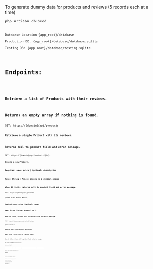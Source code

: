 <p>To generate dummy data for products and reviews (5 records each at a time)</p>
<code>php artisan db:seed<code>

<p>
Database Location {app_root}/database<br/>
Production DB: {app_root}/database/database.sqlite<br/>
Testing DB: {app_root}/database/testing.sqlite
</p>

<h1>Endpoints:<h1>
<h3>Retrieve a list of Products with their reviews.</h3>
<h3>Returns an empty array if nothing is found.</h3>
<code>GET: https://{domain}/api/products<code>

<h3>Retrieve a single Product with its reviews.</h3>
<h3>Returns null to product field and error message.</h3>
<code>GET: https://{domain}/api/products/{id}<code>

<h3>Create a new Product.</h3>
<h3>Required: name, price | Optional: description</h3>
<h3>Name: String | Price: Limits to 2 decimal places</h3>
<h3>When it fails, returns null to product field and error message.</h3>
<code>POST: https://{domain}/api/products<code>

<h3>Create a new Product Review.</h3>
<h3>Required: name, rating | Optional: comment</h3>
<h3>Name: String | Rating: Between 1 to 5</h3>
<h3>When it fails, returns null to review field and error message.</h3>
<code>POST: https://{domain}/api/products/{id}/reviews<code>

<h3>Update a Product.</h3>
<h3>Required: name, price | Optional: description</h3>
<h3>Name: String | Price: Limits to 2 decimal places</h3>
<h3>When it fails, returns null to product field and error message.</h3>
<code>PUT: https://{domain}/api/products/{id}<code>

<h3>Delete a Product.</h3>
<h3>Returns a product object on successful, null and error message if fails / no records found.</h3>
<code>DELETE: https://{domain}/api/products/{id}<code>

<h1>Tests:<h1>
<h3>To do a test to all API endpoints</h3>
<code>php artisan test --filter=ProductControllerTest<code>

<h3>To do a test relates to creating a product</h3>
<code>php artisan test --group=create_product<code>

<h3>To do a test relates to updating a product</h3>
<code>php artisan test --group=updating_product<code>

<h3>To do a test relates to deleting a product</h3>
<code>php artisan test --group=delete_product<code>

<h3>To do a test relates to creating a product review</h3>
<code>php artisan test --group=create_product_review<code>
